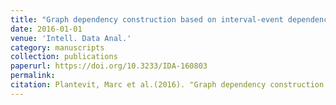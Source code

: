 ```yaml
---
title: "Graph dependency construction based on interval-event dependencies detection in data streams"
date: 2016-01-01
venue: 'Intell. Data Anal.'
category: manuscripts
collection: publications
paperurl: https://doi.org/10.3233/IDA-160803
permalink: 
citation: Plantevit, Marc et al.(2016). "Graph dependency construction based on interval-event dependencies detection in data streams". Intell. Data Anal.. 20(2).
---
```

